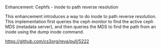 Enhancement: Cephfs - inode to path reverse resolution

This enhancement introduces a way to do inode to path reverse resolution. This implementation first queries the ceph monitor to find the active ceph MDS (metadata server), and then queries the MDS to find the path from an inode using the dump inode command.

https://github.com/cs3org/reva/pull/5222